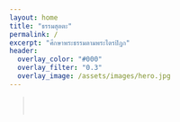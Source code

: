 ```yaml
---
layout: home
title: "ธรรมสุตตะ"
permalink: /
excerpt: "ศึกษาพระธรรมตามพระไตรปิฎก"
header:
  overlay_color: "#000"
  overlay_filter: "0.3"
  overlay_image: /assets/images/hero.jpg
---
```


> <div id="buddha-quote" style="padding: 1rem; color: #1B5E20; font-weight: bold; text-align: center;"></div>

<script>
fetch("/assets/data/quotes.json")
  .then(response => response.json())
  .then(data => {
    function showQuote() {
      const random = data[Math.floor(Math.random() * data.length)];
      document.getElementById("buddha-quote").innerHTML =
        `“${random.quote}”<br><small style="font-size: 0.8em; color: #555;">${random.source}</small>`;
    }
    showQuote();
    setInterval(showQuote, 10000); // แรนด้อมใหม่ทุก 10 วินาที
  });
</script>
